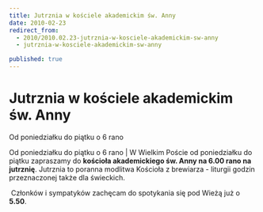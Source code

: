 ```yaml
---
title: Jutrznia w kościele akademickim św. Anny
date: 2010-02-23
redirect_from: 
  - 2010/2010.02.23-jutrznia-w-kosciele-akademickim-sw-anny
  - jutrznia-w-kosciele-akademickim-sw-anny

published: true
---
```




# Jutrznia w kościele akademickim św. Anny 

<time>Od poniedziałku do piątku o 6 rano</time>

Od poniedziałku do piątku o 6 rano | 
W Wielkim Poście od poniedziałku do piątku zapraszamy do **kościoła akademickiego św. Anny na 6.00 rano na jutrznię**.
Jutrznia to poranna modlitwa Kościoła z brewiarza - liturgii godzin przeznaczonej także dla świeckich.

&nbsp;Członków i sympatyków zachęcam do spotykania się pod Wieżą już o **5.50**.


<!--CONTENT FROM OLD SERVER (jos before 2013): Od poniedziałku do piątku o 6 rano | 
W Wielkim Poście od poniedziałku do piątku zapraszamy do **kościoła akademickiego św. Anny na 6.00 rano na jutrznię**.
Jutrznia to poranna modlitwa Kościoła z brewiarza - liturgii godzin przeznaczonej także dla świeckich.

&nbsp;Członków i sympatyków zachęcam do spotykania się pod Wieżą już o **5.50**.

-->

<!--{{json:{"created_date":"2010-02-23 18:29:55","publish_down":"0000-00-00 00:00:00","id":"875"}}}-->